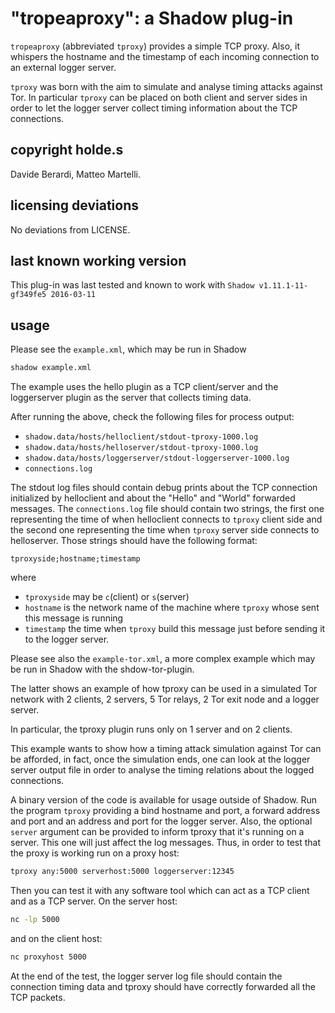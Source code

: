 "tropeaproxy": a Shadow plug-in
=========================

`tropeaproxy` (abbreviated `tproxy`) provides a simple TCP proxy. Also, it whispers the hostname and 
the timestamp of each incoming connection to an external logger server.

`tproxy` was born with the aim to simulate and analyse timing attacks against Tor. 
In particular `tproxy` can be placed on both client and server sides in order to let 
the logger server collect timing information about the TCP connections.


copyright holde.s
-----------------
Davide Berardi, Matteo Martelli.

licensing deviations
--------------------

No deviations from LICENSE.

last known working version
--------------------------

This plug-in was last tested and known to work with `Shadow v1.11.1-11-gf349fe5 2016-03-11`

usage
-----

Please see the `example.xml`, which may be run in Shadow

```bash
shadow example.xml
```
The example uses the hello plugin as a TCP client/server and the loggerserver plugin as 
the server that collects timing data.

After running the above, check the following files for process output:

  + `shadow.data/hosts/helloclient/stdout-tproxy-1000.log`
  + `shadow.data/hosts/helloserver/stdout-tproxy-1000.log`
  + `shadow.data/hosts/loggerserver/stdout-loggerserver-1000.log`
  + `connections.log`

The stdout log files should contain debug prints about the TCP connection initialized by helloclient 
and about the "Hello" and "World" forwarded messages. 
The `connections.log` file
should contain two strings, the first one representing the time of when helloclient connects to `tproxy` client side and
the second one representing the time when `tproxy` server side connects to helloserver.
Those strings should have the following format:
```
tproxyside;hostname;timestamp
```
where
  + `tproxyside` may be `c`(client) or `s`(server)
  + `hostname` is the network name of the machine where `tproxy` whose sent this message is running
  + `timestamp` the time when `tproxy` build this message just before sending it to the logger server.

Please see also the `example-tor.xml`, a more complex example which may be run in Shadow with the shdow-tor-plugin.

The latter shows an example of how tproxy can be used in a simulated Tor network with 2 clients, 2 servers, 5 Tor relays, 2 Tor exit node and a logger server.

In particular, the tproxy plugin runs only on 1 server and on 2 clients.

This example wants to show how a timing attack simulation against Tor can be afforded,
in fact, once the simulation ends, one can look at the logger server output file in order to analyse 
the timing relations about the logged connections.

A binary version of the code is available for usage outside of Shadow.
Run the program `tproxy` providing a bind hostname and port, a forward address and port and an address and port for the logger server.
Also, the optional `server` argument can be provided to inform tproxy that it's running on a server. This one will just affect the log messages.
Thus, in order to test that the proxy is working run on a proxy host:
```bash
tproxy any:5000 serverhost:5000 loggerserver:12345
```
Then you can test it with any software tool which can act as a TCP client and as a TCP server.
On the server host:
```bash
nc -lp 5000
```
and on the client host:
```bash
nc proxyhost 5000 
```
At the end of the test, the logger server log file should contain the connection timing data and tproxy should have correctly forwarded 
all the TCP packets.
